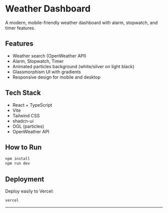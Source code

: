 
# Weather Dashboard

A modern, mobile-friendly weather dashboard with alarm, stopwatch, and timer features.

## Features

- Weather search (OpenWeather API)
- Alarm, Stopwatch, Timer
- Animated particles background (white/silver on light black)
- Glassmorphism UI with gradients
- Responsive design for mobile and desktop

## Tech Stack

- React + TypeScript
- Vite
- Tailwind CSS
- shadcn-ui
- OGL (particles)
- OpenWeather API

## How to Run

```sh
npm install
npm run dev
```

## Deployment

Deploy easily to Vercel:

```sh
vercel
```

---
